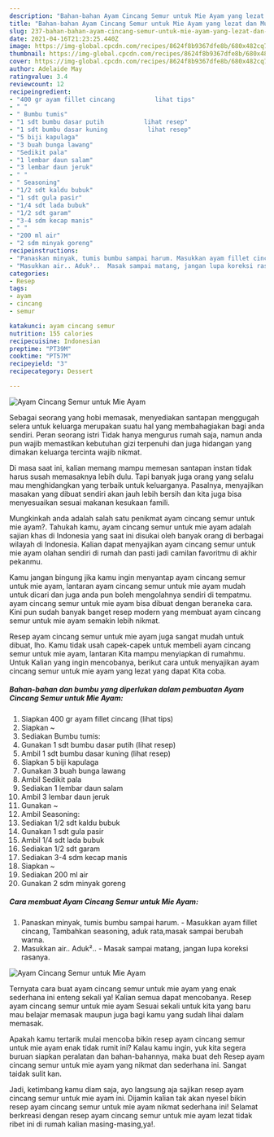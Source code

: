 ```yaml
---
description: "Bahan-bahan Ayam Cincang Semur untuk Mie Ayam yang lezat dan Mudah Dibuat"
title: "Bahan-bahan Ayam Cincang Semur untuk Mie Ayam yang lezat dan Mudah Dibuat"
slug: 237-bahan-bahan-ayam-cincang-semur-untuk-mie-ayam-yang-lezat-dan-mudah-dibuat
date: 2021-04-16T21:23:25.440Z
image: https://img-global.cpcdn.com/recipes/8624f8b9367dfe8b/680x482cq70/ayam-cincang-semur-untuk-mie-ayam-foto-resep-utama.jpg
thumbnail: https://img-global.cpcdn.com/recipes/8624f8b9367dfe8b/680x482cq70/ayam-cincang-semur-untuk-mie-ayam-foto-resep-utama.jpg
cover: https://img-global.cpcdn.com/recipes/8624f8b9367dfe8b/680x482cq70/ayam-cincang-semur-untuk-mie-ayam-foto-resep-utama.jpg
author: Adelaide May
ratingvalue: 3.4
reviewcount: 12
recipeingredient:
- "400 gr ayam fillet cincang           lihat tips"
- " "
- " Bumbu tumis"
- "1 sdt bumbu dasar putih           lihat resep"
- "1 sdt bumbu dasar kuning           lihat resep"
- "5 biji kapulaga"
- "3 buah bunga lawang"
- "Sedikit pala"
- "1 lembar daun salam"
- "3 lembar daun jeruk"
- " "
- " Seasoning"
- "1/2 sdt kaldu bubuk"
- "1 sdt gula pasir"
- "1/4 sdt lada bubuk"
- "1/2 sdt garam"
- "3-4 sdm kecap manis"
- " "
- "200 ml air"
- "2 sdm minyak goreng"
recipeinstructions:
- "Panaskan minyak, tumis bumbu sampai harum. Masukkan ayam fillet cincang, Tambahkan seasoning, aduk rata,masak sampai berubah warna."
- "Masukkan air.. Aduk²..  Masak sampai matang, jangan lupa koreksi rasanya."
categories:
- Resep
tags:
- ayam
- cincang
- semur

katakunci: ayam cincang semur 
nutrition: 155 calories
recipecuisine: Indonesian
preptime: "PT39M"
cooktime: "PT57M"
recipeyield: "3"
recipecategory: Dessert

---
```



![Ayam Cincang Semur untuk Mie Ayam](https://img-global.cpcdn.com/recipes/8624f8b9367dfe8b/680x482cq70/ayam-cincang-semur-untuk-mie-ayam-foto-resep-utama.jpg)

Sebagai seorang yang hobi memasak, menyediakan santapan menggugah selera untuk keluarga merupakan suatu hal yang membahagiakan bagi anda sendiri. Peran seorang istri Tidak hanya mengurus rumah saja, namun anda pun wajib memastikan kebutuhan gizi terpenuhi dan juga hidangan yang dimakan keluarga tercinta wajib nikmat.

Di masa  saat ini, kalian memang mampu memesan santapan instan tidak harus susah memasaknya lebih dulu. Tapi banyak juga orang yang selalu mau menghidangkan yang terbaik untuk keluarganya. Pasalnya, menyajikan masakan yang dibuat sendiri akan jauh lebih bersih dan kita juga bisa menyesuaikan sesuai makanan kesukaan famili. 



Mungkinkah anda adalah salah satu penikmat ayam cincang semur untuk mie ayam?. Tahukah kamu, ayam cincang semur untuk mie ayam adalah sajian khas di Indonesia yang saat ini disukai oleh banyak orang di berbagai wilayah di Indonesia. Kalian dapat menyajikan ayam cincang semur untuk mie ayam olahan sendiri di rumah dan pasti jadi camilan favoritmu di akhir pekanmu.

Kamu jangan bingung jika kamu ingin menyantap ayam cincang semur untuk mie ayam, lantaran ayam cincang semur untuk mie ayam mudah untuk dicari dan juga anda pun boleh mengolahnya sendiri di tempatmu. ayam cincang semur untuk mie ayam bisa dibuat dengan beraneka cara. Kini pun sudah banyak banget resep modern yang membuat ayam cincang semur untuk mie ayam semakin lebih nikmat.

Resep ayam cincang semur untuk mie ayam juga sangat mudah untuk dibuat, lho. Kamu tidak usah capek-capek untuk membeli ayam cincang semur untuk mie ayam, lantaran Kita mampu menyiapkan di rumahmu. Untuk Kalian yang ingin mencobanya, berikut cara untuk menyajikan ayam cincang semur untuk mie ayam yang lezat yang dapat Kita coba.

<!--inarticleads1-->

##### Bahan-bahan dan bumbu yang diperlukan dalam pembuatan Ayam Cincang Semur untuk Mie Ayam:

1. Siapkan 400 gr ayam fillet cincang           (lihat tips)
1. Siapkan  ~
1. Sediakan  Bumbu tumis:
1. Gunakan 1 sdt bumbu dasar putih           (lihat resep)
1. Ambil 1 sdt bumbu dasar kuning           (lihat resep)
1. Siapkan 5 biji kapulaga
1. Gunakan 3 buah bunga lawang
1. Ambil Sedikit pala
1. Sediakan 1 lembar daun salam
1. Ambil 3 lembar daun jeruk
1. Gunakan  ~
1. Ambil  Seasoning:
1. Sediakan 1/2 sdt kaldu bubuk
1. Gunakan 1 sdt gula pasir
1. Ambil 1/4 sdt lada bubuk
1. Sediakan 1/2 sdt garam
1. Sediakan 3-4 sdm kecap manis
1. Siapkan  ~
1. Sediakan 200 ml air
1. Gunakan 2 sdm minyak goreng




<!--inarticleads2-->

##### Cara membuat Ayam Cincang Semur untuk Mie Ayam:

1. Panaskan minyak, tumis bumbu sampai harum. - Masukkan ayam fillet cincang, Tambahkan seasoning, aduk rata,masak sampai berubah warna.
1. Masukkan air.. Aduk²..  - Masak sampai matang, jangan lupa koreksi rasanya.
<img src="//assets-global.cpcdn.com/assets/icons/button_play-2c75c40dde080a61004c1f40b05d8f140eaff45d7e9e6481dc71c63d2e7c4909.png" alt="Ayam Cincang Semur untuk Mie Ayam">



Ternyata cara buat ayam cincang semur untuk mie ayam yang enak sederhana ini enteng sekali ya! Kalian semua dapat mencobanya. Resep ayam cincang semur untuk mie ayam Sesuai sekali untuk kita yang baru mau belajar memasak maupun juga bagi kamu yang sudah lihai dalam memasak.

Apakah kamu tertarik mulai mencoba bikin resep ayam cincang semur untuk mie ayam enak tidak rumit ini? Kalau kamu ingin, yuk kita segera buruan siapkan peralatan dan bahan-bahannya, maka buat deh Resep ayam cincang semur untuk mie ayam yang nikmat dan sederhana ini. Sangat taidak sulit kan. 

Jadi, ketimbang kamu diam saja, ayo langsung aja sajikan resep ayam cincang semur untuk mie ayam ini. Dijamin kalian tak akan nyesel bikin resep ayam cincang semur untuk mie ayam nikmat sederhana ini! Selamat berkreasi dengan resep ayam cincang semur untuk mie ayam lezat tidak ribet ini di rumah kalian masing-masing,ya!.

